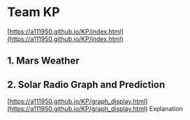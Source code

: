 # Team KP
[https://a111950.github.io/KP/index.html](https://a111950.github.io/KP/index.html)

## 1. Mars Weather

## 2. Solar Radio Graph and Prediction
[https://a111950.github.io/KP/graph_display.html](https://a111950.github.io/KP/graph_display.html)
Explanation
